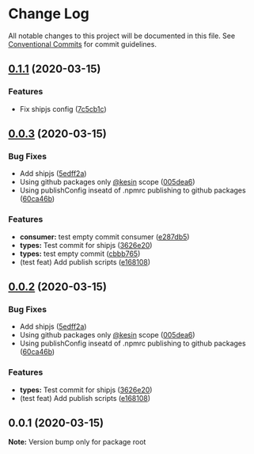 # Change Log

All notable changes to this project will be documented in this file.
See [Conventional Commits](https://conventionalcommits.org) for commit guidelines.

## [0.1.1](https://github.com/Kesin11/my-lerna-typescript-sandbox/compare/v0.0.3...v0.1.1) (2020-03-15)


### Features

* Fix shipjs config ([7c5cb1c](https://github.com/Kesin11/my-lerna-typescript-sandbox/commit/7c5cb1c4e1be7068074ecdb4fbfe8731760332ca))





## [0.0.3](https://github.com/Kesin11/my-lerna-typescript-sandbox/compare/v0.0.1...v0.0.3) (2020-03-15)


### Bug Fixes

* Add shipjs ([5edff2a](https://github.com/Kesin11/my-lerna-typescript-sandbox/commit/5edff2ad80175098e875befdfef289e54bbb4e43))
* Using github packages only [@kesin](https://github.com/kesin) scope ([005dea6](https://github.com/Kesin11/my-lerna-typescript-sandbox/commit/005dea6c9e10f49749cf93cd3d3667f0ac329a3a))
* Using publishConfig inseatd of .npmrc publishing to github packages ([60ca46b](https://github.com/Kesin11/my-lerna-typescript-sandbox/commit/60ca46b5cb0e09c90743f2e1efbf4fcb320c30a7))


### Features

* **consumer:** test empty commit consumer ([e287db5](https://github.com/Kesin11/my-lerna-typescript-sandbox/commit/e287db5cfef923619f97bf21bfb856e282c71e12))
* **types:** Test commit for shipjs ([3626e20](https://github.com/Kesin11/my-lerna-typescript-sandbox/commit/3626e20c572b35b2e8bd1154d49340809d46e730))
* **types:** test empty commit ([cbbb765](https://github.com/Kesin11/my-lerna-typescript-sandbox/commit/cbbb765febb6a7ee2aaeebf90e9ae633ab0c7ef7))
* (test feat) Add publish scripts ([e168108](https://github.com/Kesin11/my-lerna-typescript-sandbox/commit/e168108cfc664a91e2cdc0dd5b4784a07ca05ec3))





## [0.0.2](https://github.com/Kesin11/my-lerna-typescript-sandbox/compare/v0.0.1...v0.0.2) (2020-03-15)


### Bug Fixes

* Add shipjs ([5edff2a](https://github.com/Kesin11/my-lerna-typescript-sandbox/commit/5edff2ad80175098e875befdfef289e54bbb4e43))
* Using github packages only [@kesin](https://github.com/kesin) scope ([005dea6](https://github.com/Kesin11/my-lerna-typescript-sandbox/commit/005dea6c9e10f49749cf93cd3d3667f0ac329a3a))
* Using publishConfig inseatd of .npmrc publishing to github packages ([60ca46b](https://github.com/Kesin11/my-lerna-typescript-sandbox/commit/60ca46b5cb0e09c90743f2e1efbf4fcb320c30a7))


### Features

* **types:** Test commit for shipjs ([3626e20](https://github.com/Kesin11/my-lerna-typescript-sandbox/commit/3626e20c572b35b2e8bd1154d49340809d46e730))
* (test feat) Add publish scripts ([e168108](https://github.com/Kesin11/my-lerna-typescript-sandbox/commit/e168108cfc664a91e2cdc0dd5b4784a07ca05ec3))





## 0.0.1 (2020-03-15)

**Note:** Version bump only for package root
